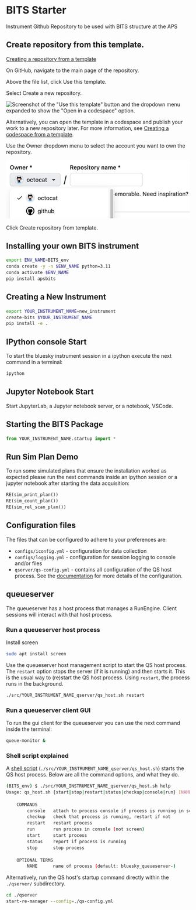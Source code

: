 # BITS Starter

Instrument Github Repository to be used with BITS structure at the APS

## Create repository from this template.

[Creating a repository from a template](https://docs.github.com/en/repositories/creating-and-managing-repositories/creating-a-repository-from-a-template)

On GitHub, navigate to the main page of the repository.

Above the file list, click Use this template.

Select Create a new repository.

![Screenshot of the "Use this template" button and the dropdown menu expanded to show the "Open in a codespace" option.
](.github/resources/use-this-template-button.webp)

Alternatively, you can open the template in a codespace and publish your work to a new repository later. For more information, see [Creating a codespace from a template](https://docs.github.com/en/codespaces/developing-in-a-codespace/creating-a-codespace-from-a-template).

Use the Owner dropdown menu to select the account you want to own the repository.


![Image 3](.github/resources/create-repository-owner.webp)


Click Create repository from template.

##

## Installing your own BITS instrument

```bash
export ENV_NAME=BITS_env
conda create -y -n $ENV_NAME python=3.11
conda activate $ENV_NAME
pip install apsbits
```


## Creating a New Instrument
```bash
export YOUR_INSTRUMENT_NAME=new_instrument
create-bits $YOUR_INSTRUMENT_NAME
pip install -e .
```


## IPython console Start

To start the bluesky instrument session in a ipython execute the next command in a terminal:

```bash
ipython
```

## Jupyter Notebook Start
Start JupyterLab, a Jupyter notebook server, or a notebook, VSCode.

## Starting the BITS Package

```py
from YOUR_INSTRUMENT_NAME.startup import *
```

## Run Sim Plan Demo

To run some simulated plans that ensure the installation worked as expected
please run the next commands inside an ipython session or a jupyter notebook
after starting the data acquisition:

```py
RE(sim_print_plan())
RE(sim_count_plan())
RE(sim_rel_scan_plan())
```

## Configuration files

The files that can be configured to adhere to your preferences are:

- `configs/iconfig.yml` - configuration for data collection
- `configs/logging.yml` - configuration for session logging to console and/or files
- `qserver/qs-config.yml`    - contains all configuration of the QS host process. See the [documentation](https://blueskyproject.io/bluesky-queueserver/manager_config.html) for more details of the configuration.

## queueserver

The queueserver has a host process that manages a RunEngine. Client sessions
will interact with that host process.

### Run a queueserver host process

Install screen

```bash
sudo apt install screen
```

Use the queueserver host management script to start the QS host process.  The
`restart` option stops the server (if it is running) and then starts it.  This is
the usual way to (re)start the QS host process. Using `restart`, the process
runs in the background.

```bash
./src/YOUR_INSTRUMENT_NAME_qserver/qs_host.sh restart
```

### Run a queueserver client GUI

To run the gui client for the queueserver you can use the next command inside the terminal:

```bash
queue-monitor &
```

### Shell script explained

A [shell script](https://github.com/BCDA-APS/BITS/blob/main/src/apsbits/demo_qserver/qs_host.sh) (`./src/YOUR_INSTRUMENT_NAME_qserver/qs_host.sh`) starts the QS host process. Below
are all the command options, and what they do.

```bash
(BITS_env) $ ./src/YOUR_INSTRUMENT_NAME_qserver/qs_host.sh help
Usage: qs_host.sh {start|stop|restart|status|checkup|console|run} [NAME]

    COMMANDS
        console   attach to process console if process is running in screen
        checkup   check that process is running, restart if not
        restart   restart process
        run       run process in console (not screen)
        start     start process
        status    report if process is running
        stop      stop process

    OPTIONAL TERMS
        NAME      name of process (default: bluesky_queueserver-)
```

Alternatively, run the QS host's startup command directly within the `./qserver/`
subdirectory.

```bash
cd ./qserver
start-re-manager --config=./qs-config.yml
```
